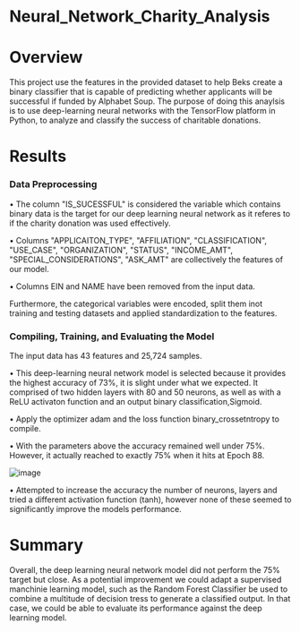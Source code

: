 # Neural_Network_Charity_Analysis
# Overview
This project use the features in the provided dataset to help Beks create a binary classifier that is capable of predicting whether applicants will be successful if funded by Alphabet Soup. 
The purpose of doing this anaylsis is to use deep-learning neural networks with the TensorFlow platform in Python, to analyze and classify the success of charitable donations.
# Results
### Data Preprocessing
•	The column "IS_SUCESSFUL"  is considered the variable which contains binary data is the target for our deep learning neural network as it referes to if the charity donation was used effectively.

•	Columns "APPLICAITON_TYPE", "AFFILIATION", "CLASSIFICATION", "USE_CASE", "ORGANIZATION", "STATUS", "INCOME_AMT", "SPECIAL_CONSIDERATIONS", "ASK_AMT" are collectively the features of our model.

•	Columns EIN and NAME have been removed from the input data. 

Furthermore, the categorical variables were encoded, split them inot training and testing datasets and applied standardization to the features.

### Compiling, Training, and Evaluating the Model
The input data has 43 features and 25,724 samples.

•	This deep-learning neural network model is selected because it provides the highest accuracy of 73%, it is slight under what we expected. It comprised of two hidden layers with 80 and 50 neurons, as well as with a ReLU activaton function and an output binary classification,Sigmoid.

•	Apply the optimizer adam and the loss function binary_crossetntropy to compile.

•	With the parameters above the accuracy remained well under 75%. However, it actually reached to exactly 75% when it hits at Epoch 88. 

![image](https://user-images.githubusercontent.com/82733723/132998095-e77e1a20-5237-4af1-b353-3d08ce2cce31.png)  

•	Attempted to increase the accuracy the number of neurons, layers and tried a different activation function (tanh), however none of these seemed to significantly improve the models performance.

# Summary
Overall, the deep learning neural network model did not perform the 75% target but close. As a potential improvement we could adapt a supervised manchinie learning model,  such as the Random Forest Classifier be used to combine a multitude of decision tress to generate a classified output. In that case, we could be able to evaluate its performance against the deep learning model. 




